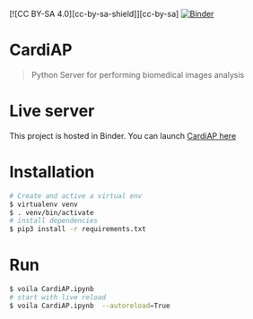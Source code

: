 [![CC BY-SA 4.0][cc-by-sa-shield]][cc-by-sa]
[![Binder](https://mybinder.org/badge_logo.svg)](https://mybinder.org/v2/gh/CardiAP/CardiAp/HEAD?urlpath=%2Fvoila%2Frender%2FCardiAP.ipynb)


CardiAP
=======


> Python Server for performing biomedical images analysis


# Live server

This project is hosted in Binder. You can launch [CardiAP here](http://cardiap.herokuapp.com/) 

# Installation

```bash
# Create and active a virtual env
$ virtualenv venv
$ . venv/bin/activate
# install dependencies
$ pip3 install -r requirements.txt 
```

# Run

```bash
$ voila CardiAP.ipynb
# start with live reload
$ voila CardiAP.ipynb  --autoreload=True
```
